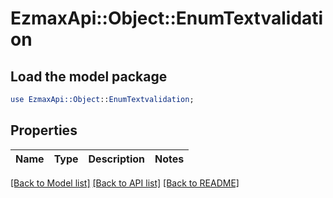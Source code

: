 # EzmaxApi::Object::EnumTextvalidation

## Load the model package
```perl
use EzmaxApi::Object::EnumTextvalidation;
```

## Properties
Name | Type | Description | Notes
------------ | ------------- | ------------- | -------------

[[Back to Model list]](../README.md#documentation-for-models) [[Back to API list]](../README.md#documentation-for-api-endpoints) [[Back to README]](../README.md)



